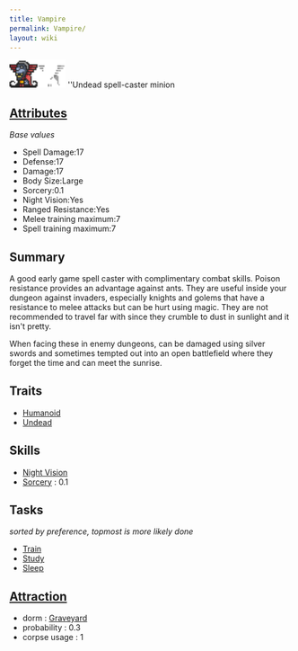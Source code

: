 ```yaml
---
title: Vampire
permalink: Vampire/
layout: wiki
---
```


<img src="vampire.png" title="fig:vampire.png" alt="vampire.png" width="100" />
''Undead spell-caster minion

[Attributes](/keeperrl_wiki/Attributes "wikilink")
-------------------------------------

*Base values*

-   Spell Damage:17
-   Defense:17
-   Damage:17
-   Body Size:Large
-   Sorcery:0.1
-   Night Vision:Yes
-   Ranged Resistance:Yes
-   Melee training maximum:7
-   Spell training maximum:7

Summary
-------

A good early game spell caster with complimentary combat skills. Poison
resistance provides an advantage against ants. They are useful inside
your dungeon against invaders, especially knights and golems that have a
resistance to melee attacks but can be hurt using magic. They are not
recommended to travel far with since they crumble to dust in sunlight
and it isn't pretty.

When facing these in enemy dungeons, can be damaged using silver swords
and sometimes tempted out into an open battlefield where they forget the
time and can meet the sunrise.

Traits
------

-   [Humanoid](/keeperrl_wiki/Humanoid "wikilink")
-   [Undead](/keeperrl_wiki/Undead "wikilink")

Skills
------

-   [Night Vision](/keeperrl_wiki/Night_Vision "wikilink")
-   [Sorcery](/keeperrl_wiki/Sorcery "wikilink") : 0.1

Tasks
-----

*sorted by preference, topmost is more likely done*

-   [Train](/keeperrl_wiki/Training_Room "wikilink")
-   [Study](/keeperrl_wiki/Library "wikilink")
-   [Sleep](/keeperrl_wiki/Graveyard "wikilink")

[Attraction](/keeperrl_wiki/Immigration "wikilink")
-------------------------------------

-   dorm : [Graveyard](/keeperrl_wiki/Graveyard "wikilink")
-   probability : 0.3
-   corpse usage : 1

